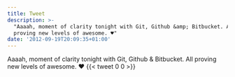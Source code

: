 ```yaml
---
title: Tweet
description: >-
  "Aaaah, moment of clarity tonight with Git, Github &amp; Bitbucket. All
  proving new levels of awesome. ♥"
date: '2012-09-19T20:09:35+01:00'
---
```

Aaaah, moment of clarity tonight with Git, Github &amp; Bitbucket. All proving new levels of awesome. ♥
      {{< tweet 0 0 >}}
    
